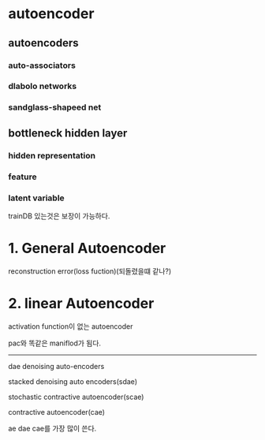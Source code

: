 # autoencoder


## autoencoders
### auto-associators
### dlabolo networks
### sandglass-shapeed net



## bottleneck hidden layer
### hidden representation
### feature
### latent variable


trainDB 있는것은 보장이 가능하다.

# 1. General Autoencoder
reconstruction error(loss fuction)(되돌렸을떄 같나?)


# 2. linear Autoencoder

activation function이 없는 autoencoder

pac와 똑같은 maniflod가 됨다.


--------------------------------
dae denoising auto-encoders

stacked denoising auto encoders(sdae)

stochastic contractive autoencoder(scae)

contractive autoencoder(cae)


ae dae cae를 가장 많이 쓴다.
